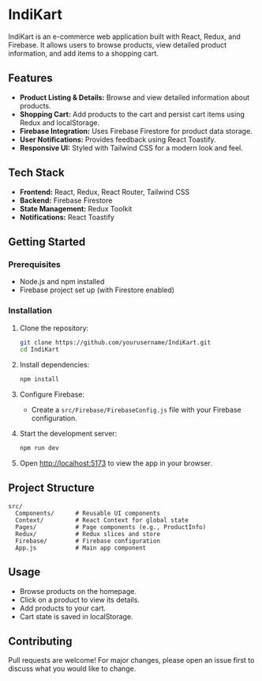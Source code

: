 # IndiKart

IndiKart is an e-commerce web application built with React, Redux, and Firebase. It allows users to browse products, view detailed product information, and add items to a shopping cart.

## Features

- **Product Listing & Details:** Browse and view detailed information about products.
- **Shopping Cart:** Add products to the cart and persist cart items using Redux and localStorage.
- **Firebase Integration:** Uses Firebase Firestore for product data storage.
- **User Notifications:** Provides feedback using React Toastify.
- **Responsive UI:** Styled with Tailwind CSS for a modern look and feel.

## Tech Stack

- **Frontend:** React, Redux, React Router, Tailwind CSS
- **Backend:** Firebase Firestore
- **State Management:** Redux Toolkit
- **Notifications:** React Toastify

## Getting Started

### Prerequisites

- Node.js and npm installed
- Firebase project set up (with Firestore enabled)

### Installation

1. Clone the repository:
    ```bash
    git clone https://github.com/yourusername/IndiKart.git
    cd IndiKart
    ```

2. Install dependencies:
    ```bash
    npm install
    ```

3. Configure Firebase:
    - Create a `src/Firebase/FirebaseConfig.js` file with your Firebase configuration.

4. Start the development server:
    ```bash
    npm run dev
    ```

5. Open [http://localhost:5173](http://localhost:5173) to view the app in your browser.

## Project Structure

```
src/
  Components/      # Reusable UI components
  Context/         # React Context for global state
  Pages/           # Page components (e.g., ProductInfo)
  Redux/           # Redux slices and store
  Firebase/        # Firebase configuration
  App.js           # Main app component
```

## Usage

- Browse products on the homepage.
- Click on a product to view its details.
- Add products to your cart.
- Cart state is saved in localStorage.

## Contributing

Pull requests are welcome! For major changes, please open an issue first to discuss what you would like to change.